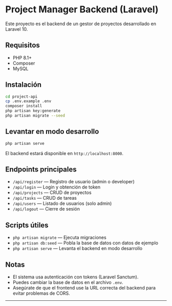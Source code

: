 # Project Manager Backend (Laravel)

Este proyecto es el backend de un gestor de proyectos desarrollado en Laravel 10.

## Requisitos

- PHP 8.1+
- Composer
- MySQL

## Instalación

```bash
cd project-api
cp .env.example .env
composer install
php artisan key:generate
php artisan migrate --seed
```

## Levantar en modo desarrollo

```bash
php artisan serve
```

El backend estará disponible en `http://localhost:8000`.

## Endpoints principales

- `/api/register` — Registro de usuario (admin o developer)
- `/api/login` — Login y obtención de token
- `/api/projects` — CRUD de proyectos
- `/api/tasks` — CRUD de tareas
- `/api/users` — Listado de usuarios (solo admin)
- `/api/logout` — Cierre de sesión

## Scripts útiles

- `php artisan migrate` — Ejecuta migraciones
- `php artisan db:seed` — Pobla la base de datos con datos de ejemplo
- `php artisan serve` — Levanta el backend en modo desarrollo

## Notas

- El sistema usa autenticación con tokens (Laravel Sanctum).
- Puedes cambiar la base de datos en el archivo `.env`.
- Asegúrate de que el frontend use la URL correcta del backend para evitar problemas de CORS.

---
